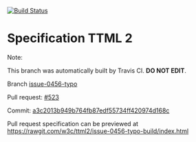 [![Build Status](https://travis-ci.org/w3c/ttml2.svg?branch=issue-0456-typo)](https://travis-ci.org/w3c/ttml2)


# Specification TTML 2


Note:


This branch was automatically built by Travis CI. <b>DO NOT EDIT</b>.


 Branch [issue-0456-typo](https://github.com/w3c/ttml2/tree/issue-0456-typo)


 Pull request: [#523](https://github.com/w3c/ttml2/pull/523)


 Commit: [a3c2013b949b764fb87edf55734ff420974d168c](https://github.com/w3c/ttml2/commit/a3c2013b949b764fb87edf55734ff420974d168c)

Pull request specification can be previewed at https://rawgit.com/w3c/ttml2/issue-0456-typo-build/index.html



